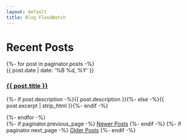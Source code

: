 ```yaml
---
layout: default
title: Blog FloodWatch
---
```


<div class="home" id="home">
  <h1 class="pageTitle">Recent Posts</h1>
  <div class="posts noList">
    {%- for post in paginator.posts -%}
      <article>
        <span class="date">{{ post.date | date: '%B %d, %Y' }}</span>
        <h3><a class="post-link" href="{{ post.url }}">{{ post.title }}</a></h3>
        <p>{%- if post.description -%}{{ post.description }}{%- else -%}{{ post.excerpt | strip_html }}{%- endif -%}</p>
      </article>
    {%- endfor -%}
  </div>
  <!-- Pagination links -->
  <div class="pagination">
    {%- if paginator.previous_page -%}
      <a href="{{ paginator.previous_page_path }}" class="previous button__outline">Newer Posts</a> 
    {%- endif -%}
    {%- if paginator.next_page -%}
      <a href="{{ paginator.next_page_path }}" class="next button__outline">Older Posts</a>
    {%- endif -%}
  </div>
</div>

